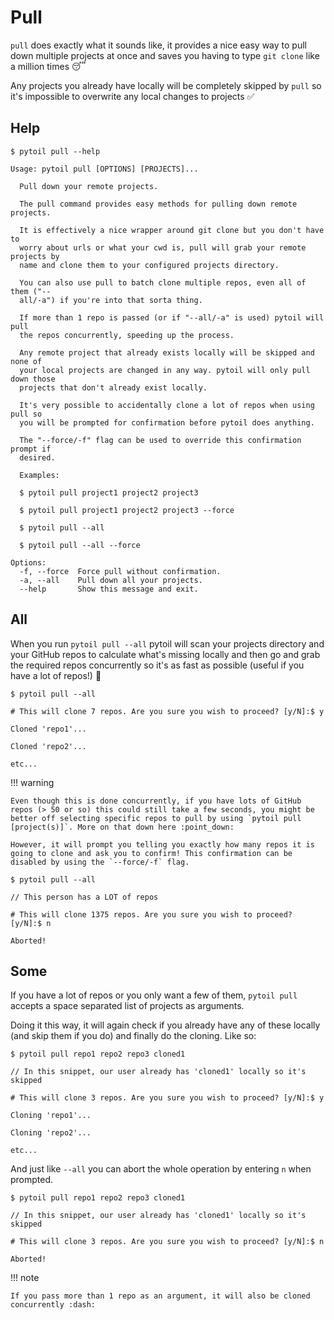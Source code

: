 # Pull

`pull` does exactly what it sounds like, it provides a nice easy way to pull down multiple projects at once and saves you having to type `git clone` like a million times :sleeping:

Any projects you already have locally will be completely skipped by `pull` so it's impossible to overwrite any local changes to projects :white_check_mark:

## Help

<div class="termy">

```console
$ pytoil pull --help

Usage: pytoil pull [OPTIONS] [PROJECTS]...

  Pull down your remote projects.

  The pull command provides easy methods for pulling down remote projects.

  It is effectively a nice wrapper around git clone but you don't have to
  worry about urls or what your cwd is, pull will grab your remote projects by
  name and clone them to your configured projects directory.

  You can also use pull to batch clone multiple repos, even all of them ("--
  all/-a") if you're into that sorta thing.

  If more than 1 repo is passed (or if "--all/-a" is used) pytoil will pull
  the repos concurrently, speeding up the process.

  Any remote project that already exists locally will be skipped and none of
  your local projects are changed in any way. pytoil will only pull down those
  projects that don't already exist locally.

  It's very possible to accidentally clone a lot of repos when using pull so
  you will be prompted for confirmation before pytoil does anything.

  The "--force/-f" flag can be used to override this confirmation prompt if
  desired.

  Examples:

  $ pytoil pull project1 project2 project3

  $ pytoil pull project1 project2 project3 --force

  $ pytoil pull --all

  $ pytoil pull --all --force

Options:
  -f, --force  Force pull without confirmation.
  -a, --all    Pull down all your projects.
  --help       Show this message and exit.
```

</div>

## All

When you run `pytoil pull --all` pytoil will scan your projects directory and your GitHub repos to calculate what's missing locally and then go and grab the required repos concurrently so it's as fast as possible (useful if you have a lot of repos!) :dash:

<div class="termy">

```console
$ pytoil pull --all

# This will clone 7 repos. Are you sure you wish to proceed? [y/N]:$ y

Cloned 'repo1'...

Cloned 'repo2'...

etc...
```

</div>

!!! warning

    Even though this is done concurrently, if you have lots of GitHub repos (> 50 or so) this could still take a few seconds, you might be better off selecting specific repos to pull by using `pytoil pull [project(s)]`. More on that down here :point_down:

    However, it will prompt you telling you exactly how many repos it is going to clone and ask you to confirm! This confirmation can be disabled by using the `--force/-f` flag.

<div class="termy">

```console
$ pytoil pull --all

// This person has a LOT of repos

# This will clone 1375 repos. Are you sure you wish to proceed? [y/N]:$ n

Aborted!
```

</div>

## Some

If you have a lot of repos or you only want a few of them, `pytoil pull` accepts a space separated list of projects as arguments.

Doing it this way, it will again check if you already have any of these locally (and skip them if you do) and finally do the cloning. Like so:

<div class="termy">

```console
$ pytoil pull repo1 repo2 repo3 cloned1

// In this snippet, our user already has 'cloned1' locally so it's skipped

# This will clone 3 repos. Are you sure you wish to proceed? [y/N]:$ y

Cloning 'repo1'...

Cloning 'repo2'...

etc...
```

</div>

And just like `--all` you can abort the whole operation by entering `n` when prompted.

<div class="termy">

```console
$ pytoil pull repo1 repo2 repo3 cloned1

// In this snippet, our user already has 'cloned1' locally so it's skipped

# This will clone 3 repos. Are you sure you wish to proceed? [y/N]:$ n

Aborted!
```

</div>

!!! note

    If you pass more than 1 repo as an argument, it will also be cloned concurrently :dash:
